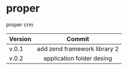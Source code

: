 proper
======

proper crm

Version  | Commit 
:-------- | :--------:
v.0.1    | add zend framework library 2
v.0.2    | application folder desing 

